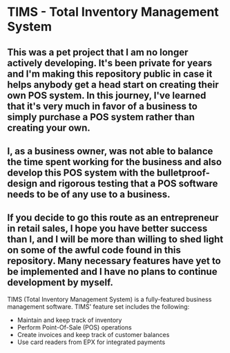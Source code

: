 # TIMS - Total Inventory Management System

## This was a pet project that I am no longer actively developing. It's been private for years and I'm making this repository public in case it helps anybody get a head start on creating their own POS system. In this journey, I've learned that it's very much in favor of a business to simply purchase a POS system rather than creating your own.
## I, as a business owner, was not able to balance the time spent working for the business and also develop this POS system with the bulletproof-design and rigorous testing that a POS software needs to be of any use to a business.
## If you decide to go this route as an entrepreneur in retail sales, I hope you have better success than I, and I will be more than willing to shed light on some of the awful code found in this repository. Many necessary features have yet to be implemented and I have no plans to continue development by myself.

TIMS (Total Inventory Management System) is a fully-featured business management software. TIMS' feature set includes the following:
 - Maintain and keep track of inventory
 - Perform Point-Of-Sale (POS) operations
 - Create invoices and keep track of customer balances
 - Use card readers from EPX for integrated payments 
